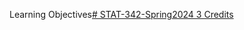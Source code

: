 Learning Objectives[# STAT-342-Spring2024 3 Credits](https://pawar1550.wixsite.com/claflin-courses/copy-of-stat341-fall-2023-3-credit-c)
